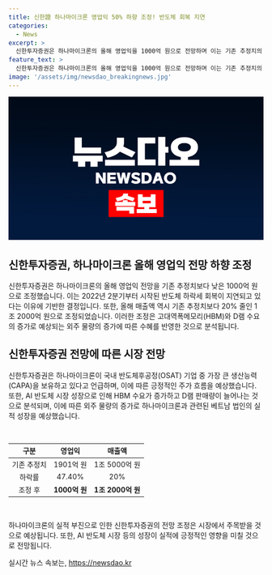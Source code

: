 ```yaml
---
title: 신한證 하나마이크론 영업익 50% 하향 조정! 반도체 회복 지연
categories:
  - News
excerpt: >
  신한투자증권은 하나마이크론의 올해 영업익을 1000억 원으로 전망하며 이는 기존 추정치의 47.40% 감소한 수치이다. 그 이유는 반도체 하락세 회복이 지연되고 있기 때문이다. 그러나 AI 반도체 시장 성장으로 인해 D램 외주 물량이 증가하고, 이에 따른 수혜가 기대된다고 설명했다. 또한, 베트남 법인과의 외주임가공 계약으로 실적 성장이 예상되며, 시설 투자는 내년부터 수익성 개선에 긍정적인 영향을 미칠 것으로 전망했다.
feature_text: >
  신한투자증권은 하나마이크론의 올해 영업익을 1000억 원으로 전망하며 이는 기존 추정치의 47.40% 감소한 수치이다. 그 이유는 반도체 하락세 회복이 지연되고 있기 때문이다. 그러나 AI 반도체 시장 성장으로 인해 D램 외주 물량이 증가하고, 이에 따른 수혜가 기대된다고 설명했다. 또한, 베트남 법인과의 외주임가공 계약으로 실적 성장이 예상되며, 시설 투자는 내년부터 수익성 개선에 긍정적인 영향을 미칠 것으로 전망했다.
image: '/assets/img/newsdao_breakingnews.jpg'
---
```


<p><img src="/assets/img/newsdao_breakingnews.jpg" alt="koreaapp 속보" /></p>

<h2 data-ke-size="size26">신한투자증권, 하나마이크론 올해 영업익 전망 하향 조정</h2>

<p>신한투자증권은 하나마이크론의 올해 영업익 전망을 기존 추정치보다 낮은 1000억 원으로 조정했습니다. 이는 2022년 2분기부터 시작된 반도체 하락세 회복이 지연되고 있다는 이유에 기반한 결정입니다. 또한, 올해 매출액 역시 기존 추정치보다 20% 줄인 1조 2000억 원으로 조정되었습니다. 이러한 조정은 고대역폭메모리(HBM)와 D램 수요의 증가로 예상되는 외주 물량의 증가에 따른 수혜를 반영한 것으로 분석됩니다. </p>

<h2 data-ke-size="size26">신한투자증권 전망에 따른 시장 전망</h2>

<p>신한투자증권은 하나마이크론이 국내 반도체후공정(OSAT) 기업 중 가장 큰 생산능력(CAPA)을 보유하고 있다고 언급하며, 이에 따른 긍정적인 주가 흐름을 예상했습니다. 또한, AI 반도체 시장 성장으로 인해 HBM 수요가 증가하고 D램 판매량이 늘어나는 것으로 분석되며, 이에 따른 외주 물량의 증가로 하나마이크론과 관련된 베트남 법인의 실적 성장을 예상했습니다. </p>

<p data-ke-size="size16">&nbsp;</p>

<table>
    <thead>
        <tr>
            <th>구분</th>
            <th>영업익</th>
            <th>매출액</th>
        </tr>
    </thead>
    <tbody>
        <tr>
            <td style="text-align: center;">기존 추정치</td>
            <td style="text-align: center;">1901억 원</td>
            <td style="text-align: center;">1조 5000억 원</td>
        </tr>
        <tr>
            <td style="text-align: center;">하락률</td>
            <td style="text-align: center;">47.40%</td>
            <td style="text-align: center;">20%</td>
        </tr>
        <tr>
            <td style="text-align: center;">조정 후</td>
            <td style="text-align: center;"><b>1000억 원</b></td>
            <td style="text-align: center;"><b>1조 2000억 원</b></td>
        </tr>
    </tbody>
</table>

<p data-ke-size="size16">&nbsp;</p>

<p>하나마이크론의 실적 부진으로 인한 신한투자증권의 전망 조정은 시장에서 주목받을 것으로 예상됩니다. 또한, AI 반도체 시장 등의 성장이 실적에 긍정적인 영향을 미칠 것으로 전망됩니다.</p>
실시간 뉴스 속보는, <a href="https://newsdao.kr" rel="dofollow">https://newsdao.kr</a>


